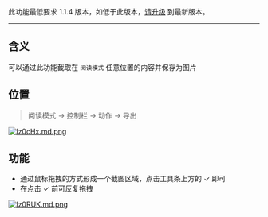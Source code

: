 此功能最低要求 1.1.4 版本，如低于此版本，[请升级](https://simpread.pro) 到最新版本。
***

含义
---

可以通过此功能截取在 `阅读模式` 任意位置的内容并保存为图片

位置
---

> 阅读模式 → 控制栏 → 动作 → 导出

[![lz0cHx.md.png](https://s2.ax1x.com/2020/02/01/18hbkR.png)](https://imgchr.com/i/lz0cHx)

功能
---

- 通过鼠标拖拽的方式形成一个截图区域，点击工具条上方的 ✓ 即可
- 在点击 ✓ 前可反复拖拽

[![lz0RUK.md.png](https://s2.ax1x.com/2020/02/01/18hXp6.png)](https://imgchr.com/i/lz0RUK)
